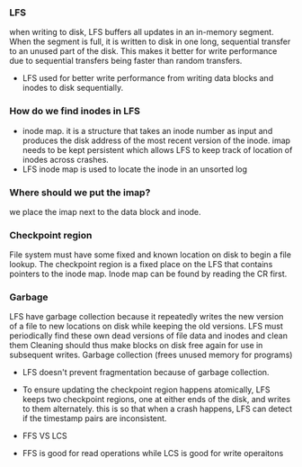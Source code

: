 ### LFS
when writing to disk, LFS buffers all updates in an in-memory segment. When the segment is full, it is written to disk in one long, sequential transfer to an unused part of the disk. This makes it better for write performance due to sequential transfers being faster than random transfers. 
- LFS used for better write performance from writing data blocks and inodes to disk sequentially. 


### How do we find inodes in LFS
- inode map. it is a structure that takes an inode number as input and produces the disk address of the most recent version of the inode. imap needs to be kept persistent which allows LFS to keep track of location of inodes across crashes. 
- LFS inode map is used to locate the inode in an unsorted log

### Where should we put the imap?
we place the imap next to the data block and inode. 



### Checkpoint region
File system must have some fixed and known location on disk to begin a file lookup. The checkpoint region is a fixed place on the LFS that contains pointers to the inode map.  Inode map can be found by reading the CR first. 


### Garbage
LFS have garbage collection because it repeatedly writes the new version of a file to new locations on disk while keeping the old versions. LFS must periodically find these own dead versions of file data and inodes and clean them
Cleaning should thus make blocks on disk free again for use in subsequent writes. 
Garbage collection (frees unused memory for programs)
- LFS doesn't prevent fragmentation because of garbage collection.



- To ensure updating the checkpoint region happens atomically, LFS keeps two checkpoint regions, one at either ends of the disk, and writes to them alternately. this is so that when a crash happens, LFS can detect if the timestamp pairs are inconsistent. 
- FFS VS LCS
- FFS is good for read operations while LCS is good for write operaitons